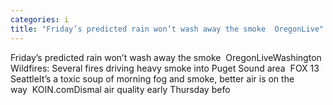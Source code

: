 ```yaml
---
categories: i
title: "Friday’s predicted rain won’t wash away the smoke  OregonLive"
---
```

Friday’s predicted rain won’t wash away the smoke&nbsp;&nbsp;OregonLiveWashington Wildfires: Several fires driving heavy smoke into Puget Sound area&nbsp;&nbsp;FOX 13 SeattleIt’s a toxic soup of morning fog and smoke, better air is on the way&nbsp;&nbsp;KOIN.comDismal air quality early Thursday befo